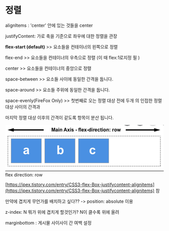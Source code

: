 # 정렬

alignItems : 'center'   안에 있는 것들을 center

justifyContent: 가로 축을 기준으로 좌우에 대한 정렬을 관장

**flex-start (default)**                >>  요소들을 컨테이너의 왼쪽으로 정렬

flex-end >>   요소들을 컨테이너의 우측으로 정렬 (이 때 flex:1로지정  필 )&#x20;

center >> 요소들을 컨테이너의 중앙으로 정렬

space-between                 >> 요소들 사이에 동일한 간격을 둡니다.

space-around          >> 요소들 주위에 동일한 간격을 둡니다.

space-evenly(FireFox Only)         >> 첫번째로 오는 정렬 대상 전에 두개 의 인접한 정렬 대상 사이의 간격과

마지막 정렬 대상 이후의 간격이 같도록 항목이 분산 됩니다.

![](../../../.gitbook/assets/image.png)flex direction: row

[https://ipex.tistory.com/entry/CSS3-flex-Box-justifycontent-alignitems](https://ipex.tistory.com/entry/CSS3-flex-Box-justifycontent-alignitems) 참



만약에 겹치게 무언가를 배치하고 싶다?? -> position: absolute 이용

z-index: N   뭐가 위에 겹치게 할것인가?  N이 클수록 위에 올려&#x20;



marginbottom : 게시물 사이사이 간 여백 설정 &#x20;
